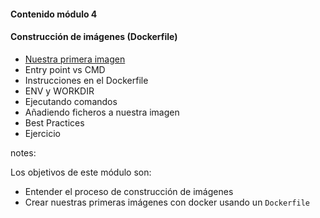 #### Contenido módulo 4

#### Construcción de imágenes (Dockerfile)

* [Nuestra primera imagen](#/dockerfile)
* Entry point vs CMD
* Instrucciones en el Dockerfile
* ENV y WORKDIR   
* Ejecutando comandos
* Añadiendo ficheros a nuestra imagen
* Best Practices
* Ejercicio

notes:

Los objetivos de este módulo son:

* Entender el proceso de construcción de imágenes
* Crear nuestras primeras imágenes con docker usando un `Dockerfile`